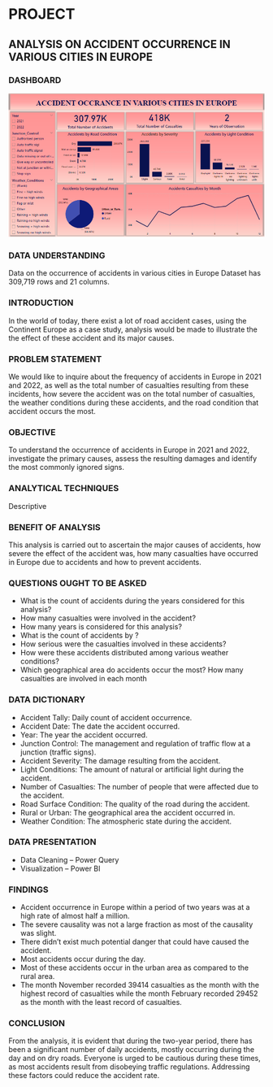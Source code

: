 # PROJECT

## ANALYSIS ON ACCIDENT OCCURRENCE IN VARIOUS CITIES IN EUROPE

### DASHBOARD
![Accident](images/Accident.png)

### DATA UNDERSTANDING
Data on the occurrence of accidents in various cities in Europe Dataset has 309,719 rows and 21 columns.

### INTRODUCTION
In the world of today, there exist a lot of road accident cases, using the Continent Europe as a case study, analysis would be made to illustrate the the effect of these accident and its major causes.

### PROBLEM STATEMENT
We would like to inquire about the frequency of accidents in Europe in 2021 and 2022, as well as the total number of casualties resulting from these incidents, how severe the accident was on the total number of casualties, the weather conditions during these accidents, and the road condition that accident occurs the most. 

### OBJECTIVE 
To understand the occurrence of accidents in Europe in 2021 and 2022, investigate the primary causes, assess the resulting damages and identify the most commonly ignored signs.

### ANALYTICAL TECHNIQUES
Descriptive 

### BENEFIT OF ANALYSIS
This analysis is carried out to ascertain the major causes of accidents, how severe the effect of the accident was, how many casualties have occurred in Europe due to accidents and how to prevent accidents.

### QUESTIONS OUGHT TO BE ASKED 
- What is the count of accidents during the years considered for this analysis? 
- How many casualties were involved in the accident? 
- How many years is considered for this analysis?
- What is the count of accidents by ? 
- How serious were the casualties involved in these accidents?  
- How were these accidents distributed among various weather conditions? 
- Which geographical area do accidents occur the most? 
How many casualties are involved in each month 

### DATA DICTIONARY 
- Accident Tally: Daily count of accident occurrence. 
- Accident Date: The date the accident occurred. 
- Year: The year the accident occurred. 
- Junction Control: The management and regulation of traffic flow at a junction (traffic signs). 
- Accident Severity: The damage resulting from the accident. 
- Light Conditions: The amount of natural or artificial light during the accident. 
- Number of Casualties: The number of people that were affected due to the accident. 
- Road Surface Condition: The quality of the road during the accident. 
- Rural or Urban: The geographical area the accident occurred in. 
- Weather Condition: The atmospheric state during the accident. 

### DATA PRESENTATION 
- Data Cleaning – Power Query 
- Visualization – Power BI 

### FINDINGS 
- Accident occurrence in Europe within a period of two years was at a high rate of almost half a million. 
- The severe causality was not a large fraction as most of the causality was slight.
- There didn’t exist much potential danger that could have caused the accident.
- Most accidents occur during the day. 
- Most of these accidents occur in the urban area as compared to the rural area. 
- The month November recorded 39414 casualties as the month with the highest record of casualties while the month February recorded 29452 as the month with the least record of casualties.

### CONCLUSION
From the analysis, it is evident that during the two-year period, there has been a significant number of daily accidents, mostly occurring during the day and on dry roads. Everyone is urged to be cautious during these times, as most accidents result from disobeying traffic regulations. Addressing these factors could reduce the accident rate.
